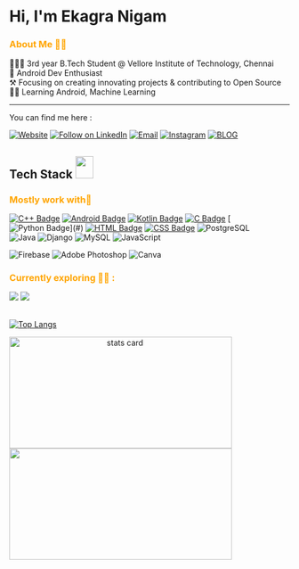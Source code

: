 <!-- README FILE GITHUB -->
 
<h1 >Hi, I'm Ekagra Nigam </h1>

<h3 style="color:orange;" > About Me 👨‍🦰</h3>  
 <div>
👨🏻‍🎓 3rd year B.Tech Student @ Vellore Institute of Technology, Chennai
<br>🤖 Android Dev Enthusiast
<br>⚒️ Focusing on creating innovating projects & contributing to Open Source
<br>👨‍💻 Learning Android, Machine Learning 
</div>

<hr>

<!-- Social Links -->
You can find me here :
<p align="left">
<a href="https://ekagra.onrender.com/" target="_blank"> <img title="Website" src="https://img.shields.io/badge/Portfolio-%23D00000.svg?style=for-the-badge&logo=headspace&logoColor=white"/></a>  
<a href="https://www.linkedin.com/in/ekagra-nigam-86a573234/" target="_blank"> <img title="Follow on LinkedIn" src="https://img.shields.io/badge/LinkedIn-0077B5?style=for-the-badge&logo=linkedin&logoColor=white"/></a>
<a href="mailto:connectekagranigam@gmail.com" target="_blank"> <img title="Email" src="https://img.shields.io/badge/Gmail-D14836?style=for-the-badge&logo=gmail&logoColor=white"/></a>
<a href="https://www.instagram.com/darthchild/" target="_blank"> <img title="Instagram" src="https://img.shields.io/badge/Instagram-%23E4405F.svg?style=for-the-badge&logo=Instagram&logoColor=white"/></a>
<a href="http://ekagranigam.wordpress.com/" target="_blank"> <img title="BLOG" src="https://img.shields.io/badge/Blog-%23D00000.svg?style=for-the-badge&logo=blogger&logoColor=white"/></a>
<!-- <a href="https://www.hackerrank.com/ekagranigam"> <img title="Hackerrank" src="https://img.shields.io/badge/-Hackerrank-2EC866?style=for-the-badge&logo=HackerRank&logoColor=white"/></a> -->



<h2> Tech Stack <img src = "https://media2.giphy.com/media/QssGEmpkyEOhBCb7e1/giphy.gif?cid=ecf05e47a0n3gi1bfqntqmob8g9aid1oyj2wr3ds3mg700bl&rid=giphy.gif" width = 32px; height=40px> </h2> 

<!-- Mostly Work With section -->
<h3 style="color:orange;margin-bottom: 15px;" >Mostly work with🔨</h3> 
<div>

[![C++ Badge](https://img.shields.io/badge/C%2B%2B-00599C?style=for-the-badge&logo=c%2B%2B&logoColor=white)](#)
[![Android Badge](https://img.shields.io/badge/Android-58b45b?&style=for-the-badge&logo=Android&logoColor=white)](#) 
[![Kotlin Badge](https://img.shields.io/badge/Kotlin-844dfb?&style=for-the-badge&logo=kotlin&logoColor=white)](#) 
[![C Badge](https://img.shields.io/badge/C-3681e3?style=for-the-badge&logo=c&logoColor=white)](#)
[![Python Badge](https://img.shields.io/badge/PYTHON-yellow?style=for-the-badge&logo=python&logoColor=white")](#)
[![HTML Badge](https://img.shields.io/badge/HTML5-E34F26?style=for-the-badge&logo=html5&logoColor=white)](#)
[![CSS Badge](https://img.shields.io/badge/CSS-239120?&style=for-the-badge&logo=css3&logoColor=white)](#)
![PostgreSQL](https://img.shields.io/badge/postgresql-386b93?style=for-the-badge&logo=postgresql&logoColor=white)    
![Java](https://img.shields.io/badge/Java-ad0a0a?style=for-the-badge&logo=java&logoColor=white)
![Django](https://img.shields.io/badge/django-%23092E20.svg?style=for-the-badge&logo=django&logoColor=white)
![MySQL](https://img.shields.io/badge/mysql-004563?style=for-the-badge&logo=mysql&logoColor=white)
![JavaScript](https://img.shields.io/badge/Javascript-f5da56?style=for-the-badge&logo=javascript&logoColor=white)

   
<p align="center"> 

![Firebase](https://img.shields.io/badge/Firebase-FFCB2B?style=for-the-badge&logo=firebase&logoColor=white)
![Adobe Photoshop](https://img.shields.io/badge/Adobe%20Photoshop-9999FF.svg?style=for-the-badge&logo=Adobe%20Photoshop&logoColor=white)
![Canva](https://img.shields.io/badge/Canva-%2300C4CC.svg?style=for-the-badge&logo=Canva&logoColor=white)
</p> 
</div>

<!-- Currently exploring section -->
<h3 style="color:orange;margin-bottom: 15px;" >Currently exploring 👨‍💻 :</h3>  

<p>
<img src="https://img.shields.io/badge/TensorFlow-%23FF6F00.svg?style=for-the-badge&logo=TensorFlow&logoColor=white">
<img src="https://img.shields.io/badge/Node%20Js-398726?style=for-the-badge&logo=node.js&logoColor=white">

<br>
<br>
</p>            

<!-- Top language stats -->
[![Top Langs](https://github-readme-stats.vercel.app/api/top-langs/?username=darthchild&layout=compact&theme=radical&show_icons=true)](https://github.com/darthchild/github-readme-stats)


<p>
  <!-- Contrib & streak -->
  <a align= "center" href="https://github.com/darthchild">
  <img alt= "stats card" height="200px" width="400" src="https://github-readme-streak-stats.herokuapp.com/?user=darthchild&theme=radical">
  <br>

  <!-- GitHub stats -->
  <img height="200px" width="400" src="https://github-readme-stats.vercel.app/api?username=darthchild&count_private=true&theme=radical&show_icons=true" />
  <br>
  <br>
</p>
